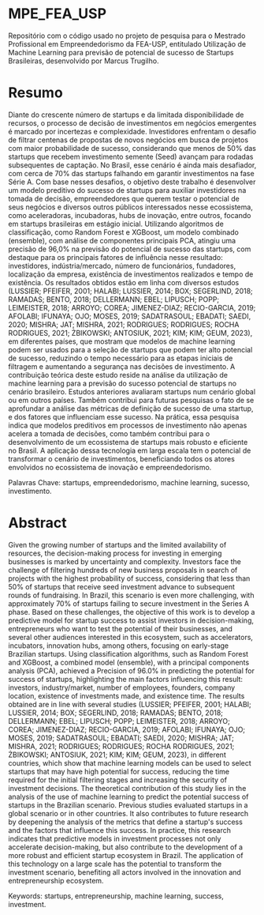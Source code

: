 # MPE_FEA_USP
Repositório com o código usado no projeto de pesquisa para o Mestrado Profissional em Empreendedorismo da FEA-USP, entitulado Utilização de Machine Learning para previsão de potencial de sucesso de Startups Brasileiras, desenvolvido por Marcus Trugilho.

# Resumo
Diante do crescente número de startups e da limitada disponibilidade de recursos, o processo de decisão de investimentos em negócios emergentes é marcado por incertezas e complexidade. Investidores enfrentam o desafio de filtrar centenas de propostas de novos negócios em busca de projetos com maior probabilidade de sucesso, considerando que menos de 50% das startups que recebem investimento semente (Seed) avançam para rodadas subsequentes de captação. No Brasil, esse cenário é ainda mais desafiador, com cerca de 70% das startups falhando em garantir investimentos na fase Série A. Com base nesses desafios, o objetivo deste trabalho é desenvolver um modelo preditivo do sucesso de startups para auxiliar investidores na tomada de decisão, empreendedores que querem testar o potencial de seus negócios e diversos outros públicos interessados nesse ecossistema, como aceleradoras, incubadoras, hubs de inovação, entre outros, focando em startups brasileiras em estágio inicial. Utilizando algoritmos de classificação, como Random Forest e XGBoost, um modelo combinado (ensemble), com análise de componentes principais PCA, atingiu uma precisão de 96,0% na previsão do potencial de sucesso das startups, com destaque para os  principais fatores de influência nesse resultado:  investidores, indústria/mercado, número de funcionários, fundadores, localização da empresa, existência de investimentos realizados e tempo de existência. Os resultados obtidos estão em linha com diversos estudos (LUSSIER; PFEIFER, 2001; HALABI; LUSSIER, 2014; BOX; SEGERLIND, 2018; RAMADAS; BENTO, 2018; DELLERMANN; EBEL; LIPUSCH; POPP; LEIMEISTER, 2018; ARROYO; COREA; JIMENEZ-DIAZ; RECIO-GARCIA, 2019; AFOLABI; IFUNAYA; OJO; MOSES, 2019; SADATRASOUL; EBADATI; SAEDI, 2020; MISHRA; JAT; MISHRA, 2021; RODRIGUES; RODRIGUES; ROCHA RODRIGUES, 2021; ŻBIKOWSKI; ANTOSIUK, 2021; KIM; KIM; GEUM, 2023), em diferentes países, que mostram que modelos de machine learning podem ser usados para a seleção de startups que podem ter alto potencial de sucesso, reduzindo o tempo necessário para as etapas iniciais de filtragem e aumentando a segurança nas decisões de investimento. A contribuição teórica deste estudo reside na análise da utilização de machine learning para a previsão do sucesso potencial de startups no cenário brasileiro. Estudos anteriores avaliaram startups num cenário global ou em outros países. Também contribui para futuras pesquisas o fato de se aprofundar a análise das métricas de definição de sucesso de uma startup, e dos fatores que influenciam esse sucesso. Na prática, essa pesquisa indica que modelos preditivos em processos de investimento não apenas acelera a tomada de decisões, como também contribui para o desenvolvimento de um ecossistema de startups mais robusto e eficiente no Brasil. A aplicação dessa tecnologia em larga escala tem o potencial de transformar o cenário de investimentos, beneficiando todos os atores envolvidos no ecossistema de inovação e empreendedorismo.

Palavras Chave: startups, empreendedorismo, machine learning, sucesso, investimento.

# Abstract
Given the growing number of startups and the limited availability of resources, the decision-making process for investing in emerging businesses is marked by uncertainty and complexity. Investors face the challenge of filtering hundreds of new business proposals in search of projects with the highest probability of success, considering that less than 50% of startups that receive seed investment advance to subsequent rounds of fundraising. In Brazil, this scenario is even more challenging, with approximately 70% of startups failing to secure investment in the Series A phase. Based on these challenges, the objective of this work is to develop a predictive model for startup success to assist investors in decision-making, entrepreneurs who want to test the potential of their businesses, and several other audiences interested in this ecosystem, such as accelerators, incubators, innovation hubs, among others, focusing on early-stage Brazilian startups. Using classification algorithms, such as Random Forest and XGBoost, a combined model (ensemble), with a principal components analysis (PCA), achieved a Precision of 96.0% in predicting the potential for success of startups, highlighting the main factors influencing this result: investors, industry/market, number of employees, founders, company location, existence of investments made, and existence time. The results obtained are in line with several studies (LUSSIER; PFEIFER, 2001; HALABI; LUSSIER, 2014; BOX; SEGERLIND, 2018; RAMADAS; BENTO, 2018; DELLERMANN; EBEL; LIPUSCH; POPP; LEIMEISTER, 2018; ARROYO; COREA; JIMENEZ-DIAZ; RECIO-GARCIA, 2019; AFOLABI; IFUNAYA; OJO; MOSES, 2019; SADATRASOUL; EBADATI; SAEDI, 2020; MISHRA; JAT; MISHRA, 2021; RODRIGUES; RODRIGUES; ROCHA RODRIGUES, 2021; ŻBIKOWSKI; ANTOSIUK, 2021; KIM; KIM; GEUM, 2023), in different countries, which show that machine learning models can be used to select startups that may have high potential for success, reducing the time required for the initial filtering stages and increasing the security of investment decisions. The theoretical contribution of this study lies in the analysis of the use of machine learning to predict the potential success of startups in the Brazilian scenario. Previous studies evaluated startups in a global scenario or in other countries. It also contributes to future research by deepening the analysis of the metrics that define a startup's success and the factors that influence this success. In practice, this research indicates that predictive models in investment processes not only accelerate decision-making, but also contribute to the development of a more robust and efficient startup ecosystem in Brazil. The application of this technology on a large scale has the potential to transform the investment scenario, benefiting all actors involved in the innovation and entrepreneurship ecosystem.

Keywords: startups, entrepreneurship, machine learning, success, investment.
